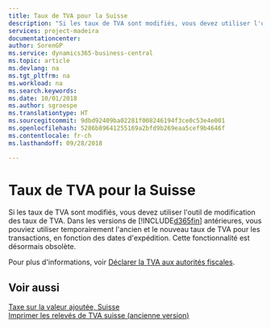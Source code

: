 ```yaml
---
title: Taux de TVA pour la Suisse
description: "Si les taux de TVA sont modifiés, vous devez utiliser l'outil de modification des taux de TVA. Dans les versions de Business Central antérieures, vous pouviez utiliser temporairement l'ancien et le nouveau taux de TVA pour les transactions, en fonction des dates d'expédition. Cette fonctionnalité est désormais obsolète."
services: project-madeira
documentationcenter: 
author: SorenGP
ms.service: dynamics365-business-central
ms.topic: article
ms.devlang: na
ms.tgt_pltfrm: na
ms.workload: na
ms.search.keywords: 
ms.date: 10/01/2018
ms.author: sgroespe
ms.translationtype: HT
ms.sourcegitcommit: 9dbd92409ba02281f008246194f3ce0c53e4e001
ms.openlocfilehash: 5286b89641255169a2bfd9b269eaa5cef9b4646f
ms.contentlocale: fr-ch
ms.lasthandoff: 09/28/2018

---
```

# <a name="vat-rates-for-switzerland"></a>Taux de TVA pour la Suisse
Si les taux de TVA sont modifiés, vous devez utiliser l'outil de modification des taux de TVA. Dans les versions de [!INCLUDE[d365fin](../../includes/d365fin_md.md)] antérieures, vous pouviez utiliser temporairement l'ancien et le nouveau taux de TVA pour les transactions, en fonction des dates d'expédition. Cette fonctionnalité est désormais obsolète.  

Pour plus d'informations, voir [Déclarer la TVA aux autorités fiscales](../../finance-how-report-vat.md).  

## <a name="see-also"></a>Voir aussi  
 [Taxe sur la valeur ajoutée, Suisse](swiss-value-added-tax.md)   
 [Imprimer les relevés de TVA suisse (ancienne version)](how-to-print-swiss-vat-statements-older-version-.md)

